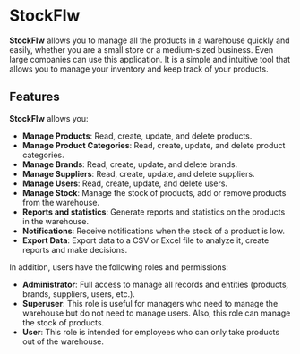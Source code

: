 # StockFlw

**StockFlw** allows you to manage all the products in a warehouse quickly and easily, whether you are a small store or a medium-sized business. Even large companies can use this application. It is a simple and intuitive tool that allows you to manage your inventory and keep track of your products.

## Features

**StockFlw** allows you:

- **Manage Products**: Read, create, update, and delete products.
- **Manage Product Categories**: Read, create, update, and delete product categories.
- **Manage Brands**: Read, create, update, and delete brands.
- **Manage Suppliers**: Read, create, update, and delete suppliers.
- **Manage Users**: Read, create, update, and delete users.
- **Manage Stock**: Manage the stock of products, add or remove products from the warehouse.
- **Reports and statistics**: Generate reports and statistics on the products in the warehouse.
- **Notifications**: Receive notifications when the stock of a product is low.
- **Export Data**: Export data to a CSV or Excel file to analyze it, create reports and make decisions.

In addition, users have the following roles and permissions:

- **Administrator**: Full access to manage all records and entities (products, brands, suppliers, users, etc.).
- **Superuser**: This role is useful for managers who need to manage the warehouse but do not need to manage users. Also, this role can manage the stock of products.
- **User**: This role is intended for employees who can only take products out of the warehouse.
